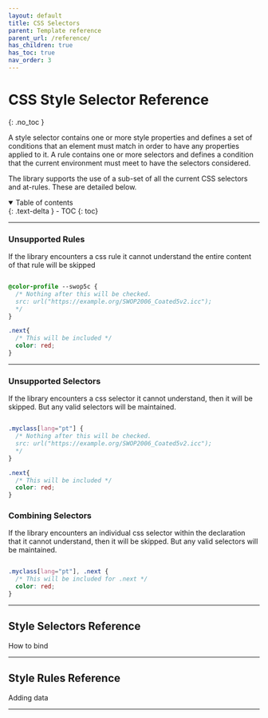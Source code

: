 ```yaml
---
layout: default
title: CSS Selectors
parent: Template reference
parent_url: /reference/
has_children: true
has_toc: true
nav_order: 3
---
```


# CSS Style Selector Reference
{: .no_toc }

A style selector contains one or more style properties and defines a set of conditions that an element must match in order to have any properties applied to it.
A rule contains one or more selectors and defines a condition that the current environment must meet to have the selectors considered.

The library supports the use of a sub-set of all the current CSS selectors and at-rules. These are detailed below.

<details open markdown="block">
  <summary>
    Table of contents
  </summary>
  {: .text-delta }
- TOC
{: toc}
</details>

---

### Unsupported Rules

If the library encounters a css rule it cannot understand the entire content of that rule will be skipped

```css

@color-profile --swop5c {
  /* Nothing after this will be checked.
  src: url("https://example.org/SWOP2006_Coated5v2.icc");
  */
}

.next{
  /* This will be included */
  color: red;
}

```

---

### Unsupported Selectors

If the library encounters a css selector it cannot understand, then it will be skipped. But any valid selectors will be maintained.

```css

.myclass[lang="pt"] {
  /* Nothing after this will be checked.
  src: url("https://example.org/SWOP2006_Coated5v2.icc");
  */
}

.next{
  /* This will be included */
  color: red;
}

```

### Combining Selectors

If the library encounters an individual css selector within the declaration that it cannot understand, then it will be skipped. But any valid selectors will be maintained.

```css

.myclass[lang="pt"], .next {
  /* This will be included for .next */
  color: red;
}


```

---

## Style Selectors Reference

How to bind

---

## Style Rules Reference

Adding data

---


